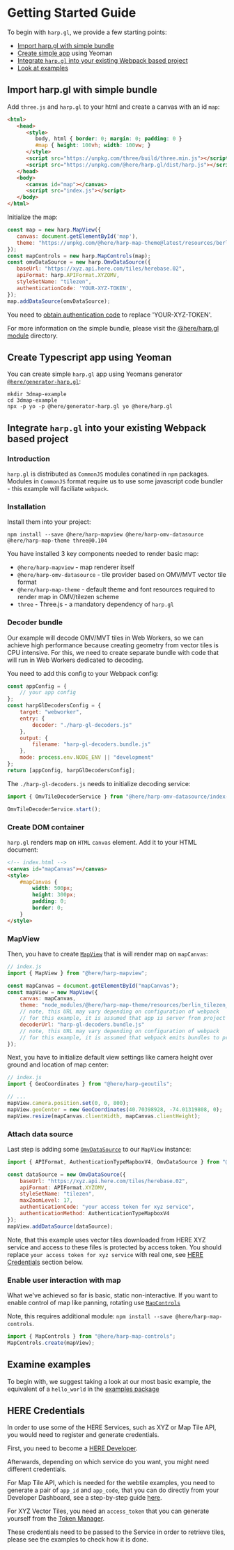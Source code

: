 # Getting Started Guide

To begin with `harp.gl`, we provide a few starting points:

- [Import harp.gl with simple bundle](#simple)
- [Create simple app](#yeoman) using Yeoman
- [Integrate `harp.gl` into your existing Webpack based project](#integrate)
- [Look at examples](#examples)

## <a name="simple"></a> Import harp.gl with simple bundle

Add `three.js` and `harp.gl` to your html and create a canvas with an id `map`:
```html
<html>
   <head>
      <style>
         body, html { border: 0; margin: 0; padding: 0 }
         #map { height: 100vh; width: 100vw; }
      </style>
      <script src="https://unpkg.com/three/build/three.min.js"></script>
      <script src="https://unpkg.com/@here/harp.gl/dist/harp.js"></script>
   </head>
   <body>
      <canvas id="map"></canvas>
      <script src="index.js"></script>
   </body>
</html>
```
Initialize the map:
```javascript
const map = new harp.MapView({
   canvas: document.getElementById('map'),
   theme: "https://unpkg.com/@here/harp-map-theme@latest/resources/berlin_tilezen_night_reduced.json",
});
const mapControls = new harp.MapControls(map);
const omvDataSource = new harp.OmvDataSource({
   baseUrl: "https://xyz.api.here.com/tiles/herebase.02",
   apiFormat: harp.APIFormat.XYZOMV,
   styleSetName: "tilezen",
   authenticationCode: 'YOUR-XYZ-TOKEN',
});
map.addDataSource(omvDataSource);
```

You need to [obtain authentication code](#credentials) to replace 'YOUR-XYZ-TOKEN'.


For more information on the simple bundle, please visit the [@here/harp.gl module](../@here/harp.gl) directory.

## <a name="yeoman"></a> Create Typescript app using Yeoman

You can create simple `harp.gl` app using Yeomans generator [`@here/generator-harp.gl`](https://github.com/heremaps/harp.gl/tree/master/%40here/generator-harp.gl):

```shell
mkdir 3dmap-example
cd 3dmap-example
npx -p yo -p @here/generator-harp.gl yo @here/harp.gl
```

## <a name="integrate"></a> Integrate `harp.gl` into your existing Webpack based project

### Introduction

`harp.gl` is distributed as `CommonJS` modules conatined in `npm` packages. Modules in `CommonJS`
format require us to use some javascript code bundler - this example will faciliate `webpack`.

### Installation

Install them into your project:

```shell
npm install --save @here/harp-mapview @here/harp-omv-datasource @here/harp-map-theme three@0.104
```

You have installed 3 key components needed to render basic map:

-   `@here/harp-mapview` - map renderer itself
-   `@here/harp-omv-datasource` - tile provider based on OMV/MVT vector tile format
-   `@here/harp-map-theme` - default theme and font resources required to render map in OMV/tilezen
    scheme
-   `three` - Three.js - a mandatory dependency of `harp.gl`

### Decoder bundle

Our example will decode OMV/MVT tiles in Web Workers, so we can achieve high performance because creating geometry from vector tiles is CPU intensive. For this, we need to create separate bundle with code that will run in Web Workers dedicated to
decoding.

You need to add this config to your Webpack config:

```javascript
const appConfig = {
    // your app config
};
const harpGlDecodersConfig = {
    target: "webworker",
    entry: {
        decoder: "./harp-gl-decoders.js"
    },
    output: {
        filename: "harp-gl-decoders.bundle.js"
    },
    mode: process.env.NODE_ENV || "development"
};
return [appConfig, harpGlDecodersConfig];
```

The `./harp-gl-decoders.js` needs to initialize decoding service:

```javascript
import { OmvTileDecoderService } from "@here/harp-omv-datasource/index-worker";

OmvTileDecoderService.start();
```

### Create DOM container

`harp.gl` renders map on `HTML` `canvas` element. Add it to your HTML document:

```html
<!-- index.html -->
<canvas id="mapCanvas"></canvas>
<style>
    #mapCanvas {
        width: 500px;
        height: 300px;
        padding: 0;
        border: 0;
    }
</style>
```

### MapView

Then, you have to create [`MapView`](https://heremaps.github.io/harp.gl/doc/classes/_here_harp_mapview.mapview.html) that is will render map on `mapCanvas`:

```javascript
// index.js
import { MapView } from "@here/harp-mapview";

const mapCanvas = document.getElementById("mapCanvas");
const mapView = new MapView({
    canvas: mapCanvas,
    theme: "node_modules/@here/harp-map-theme/resources/berlin_tilezen_base.json",
    // note, this URL may vary depending on configuration of webpack
    // for this example, it is assumed that app is server from project root
    decoderUrl: "harp-gl-decoders.bundle.js"
    // note, this URL may vary depending on configuration of webpack
    // for this example, it is assumed that webpack emits bundles to project root
});
```

Next, you have to initialize default view settings like camera height over ground and location of
map center:

```javascript
// index.js
import { GeoCoordinates } from "@here/harp-geoutils";

// ...
mapView.camera.position.set(0, 0, 800);
mapView.geoCenter = new GeoCoordinates(40.70398928, -74.01319808, 0);
mapView.resize(mapCanvas.clientWidth, mapCanvas.clientHeight);
```

### Attach data source

Last step is adding some
[`OmvDataSource`](https://heremaps.github.io/harp.gl/doc/classes/_here_harp_omv_datasource.omvdatasource.html)
to our `MapView` instance:

```javascript
import { APIFormat, AuthenticationTypeMapboxV4, OmvDataSource } from "@here/harp-omv-datasource";

const dataSource = new OmvDataSource({
    baseUrl: "https://xyz.api.here.com/tiles/herebase.02",
    apiFormat: APIFormat.XYZOMV,
    styleSetName: "tilezen",
    maxZoomLevel: 17,
    authenticationCode: "your access token for xyz service",
    authenticationMethod: AuthenticationTypeMapboxV4
});
mapView.addDataSource(dataSource);
```

Note, that this example uses vector tiles downloaded from HERE XYZ service and access to these
files is protected by access token. You should replace `your access token for xyz service` with real
one, see [HERE Credentials](#credentials) section below.

### Enable user interaction with map

What we've achieved so far is basic, static non-interactive. If you want to enable control of map
like panning, rotating use
[`MapControls`](https://heremaps.github.io/harp.gl/doc/classes/_here_harp_map_controls.mapcontrols.html)

Note, this requires additional module: `npm install --save @here/harp-map-controls`.

```javascript
import { MapControls } from "@here/harp-map-controls";
MapControls.create(mapView);
```

## <a name="examples"></a> Examine examples

To begin with, we suggest taking a look at our most basic example, the equivalent of a `hello_world` in
the [examples package](../@here/harp-examples/README.md)

## <a name="credentials"></a> HERE Credentials

In order to use some of the HERE Services, such as XYZ or Map Tile API, you would need to register
and generate credentials.

First, you need to become a [HERE Developer](https://www.here.xyz/getting-started/).

Afterwards, depending on which service do you want, you might need different credentials.

For Map Tile API, which is needed for the webtile examples, you need to generate a pair of `app_id`
and `app_code`, that you can do directly from your Developer Dashboard, see a step-by-step guide
[here](https://www.here.xyz/getting-started/).

For XYZ Vector Tiles, you need an `access_token` that you can generate yourself from the
[Token Manager](https://xyz.api.here.com/token-ui/).

These credentials need to be passed to the Service in order to retrieve tiles, please see the
examples to check how it is done.
